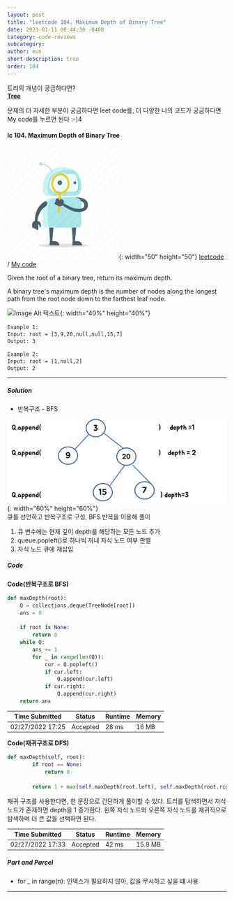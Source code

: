 ```yaml
---
layout: post
title: "leetcode 104. Maximum Depth of Binary Tree"
date: 2021-01-11 08:44:38 -0400
category: code-reviews
subcategory: 
author: eun
short-description: tree
order: 104
---
```


트리의 개념이 궁금하다면?      
<a href="/data-structure/tree">**Tree**</a>

문제의 더 자세한 부분이 궁금하다면 leet code를, 더 다양한 나의 코드가 궁금하다면 My code를 누르면 된다 :-)4


#### lc 104. Maximum Depth of Binary Tree
![Image Alt 텍스트](/assets/link.png){: width="50" height="50"} <a href="https://leetcode.com/problems/maximum-depth-of-binary-tree/">leetcode</a>  /  <a href="https://github.com/JJungEEun/CodingTest/blob/main/interviews/chap14_%ED%8A%B8%EB%A6%AC/chap14_42_%EC%9D%B4%EC%A7%84%20%ED%8A%B8%EB%A6%AC%EC%9D%98%20%EC%B5%9C%EB%8C%80%20%EA%B9%8A%EC%9D%B4.ipynb">  My code</a>

Given the root of a binary tree, return its maximum depth.

A binary tree's maximum depth is the number of nodes along the longest path from the root node down to the farthest leaf node.

![Image Alt 텍스트](https://assets.leetcode.com/uploads/2020/11/26/tmp-tree.jpg){: width="40%" height="40%"}     

``` 
Example 1:
Input: root = [3,9,20,null,null,15,7]
Output: 3
```
```
Example 2: 
Input: root = [1,null,2]
Output: 2
```

---
##### Solution
- 반복구조 - BFS

![Image Alt 텍스트](/assets/images/lc104_1.png){: width="60%" height="60%"}  
큐를 선언하고 반복구조로 구성, BFS  반복을 이용해 풀이
1. 큐 변수에는 현재 깊이 depth를 해당하는 모든 노드 추가
2. queue.popleft()로 하나씩 꺼내 자식 노드 여부 판별 
3. 자식 노드 큐에 재삽입 
   
##### Code
**Code(반복구조로 BFS)**
```python
def maxDepth(root):
    Q = collections.deque(TreeNode[root])
    ans = 0

    if root is None:
        return 0
    while Q:
        ans += 1
        for _ in range(len(Q)):
            cur = Q.popleft()
            if cur.left:
                Q.append(cur.left)
            if cur.right:
                Q.append(cur.right)  
    return ans
```

Time Submitted | Status | Runtime | Memory
---|---|---|---|
02/27/2022 17:25|Accepted|28 ms|16 MB


**Code(재귀구조로 DFS)**
```python
def maxDepth(self, root):
        if root == None:
            return 0

        return 1 + max(self.maxDepth(root.left), self.maxDepth(root.right))
```

재귀 구조를 사용한다면, 한 문장으로 간단하게 풀이할 수 있다.
트리를 탐색하면서 자식 노드가 존재하면 depth을 1 증가한다. 
왼쪽 자식 노드와 오른쪽 자식 노드를 재귀적으로 탐색하며 더 큰 값을 선택하면 된다.

Time Submitted | Status | Runtime | Memory
---|---|---|---|
02/27/2022 17:33|Accepted|42 ms|15.9 MB

##### Part and Parcel
- for _ in range(n): 인덱스가 필요하지 않아, 값을 무시하고 싶을 떄 사용

---